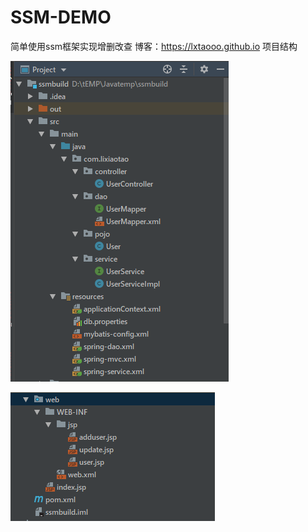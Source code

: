 # SSM-DEMO
简单使用ssm框架实现增删改查
博客：https://lxtaooo.github.io
项目结构




![image](https://github.com/lxtaooo/crouse/blob/master/img/image-20200212113803193.png)






![image](https://github.com/lxtaooo/crouse/blob/master/img/image-20200212113827868.png)

